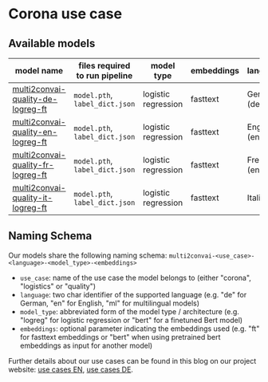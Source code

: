 # Corona use case

## Available models

| model name | files required to run pipeline | model type | embeddings | language |
|------------|--------------------------------|------------|------------|----------|
| [multi2convai-quality-de-logreg-ft](https://huggingface.co/inovex/multi2convai-quality-de-logreg-ft) | `model.pth`, `label_dict.json` | logistic regression | fasttext | German (de) |
| [multi2convai-quality-en-logreg-ft](https://huggingface.co/inovex/multi2convai-quality-en-logreg-ft) | `model.pth`, `label_dict.json` | logistic regression | fasttext | English (en) |
| [multi2convai-quality-fr-logreg-ft](https://huggingface.co/inovex/multi2convai-quality-fr-logreg-ft) | `model.pth`, `label_dict.json` | logistic regression | fasttext | French (en) |
| [multi2convai-quality-it-logreg-ft](https://huggingface.co/inovex/multi2convai-quality-it-logreg-ft) | `model.pth`, `label_dict.json` | logistic regression | fasttext | Italian (it) |


## Naming Schema

Our models share the following naming schema: `multi2convai-<use_case>-<language>-<model_type>-<embeddings>`

- `use_case`: name of the use case the model belongs to (either "corona", "logistics" or "quality")
- `language`: two char identifier of the supported language (e.g. "de" for German, "en" for English, "ml" for multilingual models)
- `model_type`: abbreviated form of the model type / architecture (e.g. "logreg" for logistic regression or "bert" for a finetuned Bert model)
- `embeddings`: optional parameter indicating the embeddings used (e.g. "ft" for fasttext embeddings or "bert" when using pretrained bert embeddings as input for another model)

Further details about our use cases can be found in this blog on our project website: [use cases EN](https://multi2conv.ai/blog/en/use-cases), [use cases DE](https://multi2conv.ai/blog/de/use-cases).
